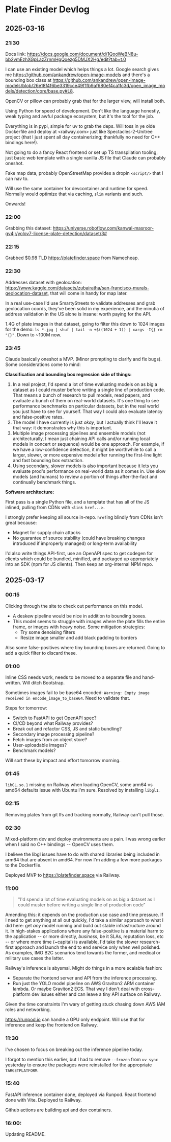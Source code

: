 # Plate Finder Devlog

## 2025-03-16

### 21:30

Docs link: <https://docs.google.com/document/d/1QooWeBN8u-bb2vmEzhXGpLazZrnmHgQoezg5DMJX2Hg/edit?tab=t.0>

I can use an existing model which helps things a lot. Google search gives me <https://github.com/ankandrew/open-image-models> and there's a bounding box class at <https://github.com/ankandrew/open-image-models/blob/26e18f4f6be3319cce49f1fb9af680ef4ca1fc3d/open_image_models/detection/core/base.py#L8>.

OpenCV or pillow can probably grab that for the larger view, will install both.

Using Python for speed of development. Don't like the language honestly, weak typing and awful package ecosystem, but it's the tool for the job.

Everything is in pypi, simple for uv to grab the deps. Will toss in ye olde Dockerfile and deploy at <railway.com> just like Spectacles-2-Unitree project (that I just spent all day containerizing; thankfully no need for C++ bindings here!).

Not going to do a fancy React frontend or set up TS transpilation tooling, just basic web template with a single vanilla JS file that Claude can probably oneshot.

Fake map data, probably OpenStreetMap provides a dropin `<script/>` that I can nav to.

Will use the same container for devcontainer and runtime for speed. Normally would optimize that via caching, `slim` variants and such.

Onwards!

### 22:00

Grabbing this dataset: <https://universe.roboflow.com/kanwal-masroor-gv4jr/yolov7-license-plate-detection/dataset/3#>

### 22:15

Grabbed $0.98 TLD <https://platefinder.space> from Namecheap.

### 22:30

Addresses dataset with geolocation: <https://www.kaggle.com/datasets/zubairatha/san-francisco-murals-geolocation-dataset>, that will come in handy for map later.

In a real use-case I'd use SmartyStreets to validate addresses and grab geolocation coords, they've been solid in my experience, and the minutia of address validation in the US alone is insane: worth paying for the API.

1.4G of plate images in that dataset, going to filter this down to 1024 images for the demo: `ls *.jpg | shuf | tail -n +$((1024 + 1)) | xargs -I{} rm "{}"`. Down to ~100M now.

### 23:45

Claude basically oneshot a MVP. (Minor prompting to clarify and fix bugs). Some considerations come to mind:

**Classification and bounding box regression side of things:**

1. In a real project, I'd spend a lot of time evaluating models on as big a dataset as I could muster before writing a single line of production code. That means a bunch of research to pull models, read papers, and evaluate a bunch of them on real-world datasets. It's one thing to see performance benchmarks on particular datasets, but in the real world you just have to see for yourself. That way I could also evaluate latency and false-positive rates.
2. The model I have currently is just _okay_, but I actually think I'll leave it that way: it demonstrates why this is important.
3. Multiple image processing pipelines and ensemble models (not architecturally, I mean just chaining API calls and/or running local models in concert or sequence) would be one approach. For example, if we have a low-confidence detection, it might be worthwhile to call a larger, slower, or more expensive model after running the first-line light and fast bounding box extraction.
4. Using secondary, slower models is also important because it lets you evaluate prod's performance on real-world data as it comes in. Use slow models (and humans) to review a portion of things after-the-fact and continually benchmark things.

**Software architecture:**

First pass is a single Python file, and a template that has all of the JS inlined, pulling from CDNs with `<link href...>`.

I strongly prefer keeping all source in-repo. `href`ing blindly from CDNs isn't great because:
- Magnet for supply chain attacks
- No guarantee of source stability (could have breaking changes introduced if improperly managed) or long-term availability

I'd also write things API-first, use an OpenAPI spec to get codegen for clients which could be bundled, minified, and packaged up appropriately into an SDK (npm for JS clients). Then keep an org-internal NPM repo.

## 2025-03-17

### 00:15

Clicking through the site to check out performance on this model.

- A deskew pipeline would be nice in addition to bounding boxes.
- This model seems to struggle with images where the plate fills the entire frame, or images with heavy noise. Some mitigation strategies:
  - Try some denoising filters
  - Resize image smaller and add black padding to borders

Also some false-positives where tiny bounding boxes are returned. Going to add a quick filter to discard these.

### 01:00

Inline CSS needs work, needs to be moved to a separate file and hand-written. Will ditch Bootstrap.

Sometimes images fail to be base64 encoded: `Warning: Empty image received in encode_image_to_base64`. Need to validate that.

Steps for tomorrow:
- Switch to FastAPI to get OpenAPI spec?
- CI/CD beyond what Railway provides?
- Break out and refactor CSS, JS and static bundling?
- Secondary image processing pipeline?
- Fetch images from an object store?
- User-uploadable images?
- Benchmark models?

Will sort these by impact and effort tomorrow morning.

### 01:45

`libGL.so.1` missing on Railway when loading OpenCV, some arm64 vs amd64 defaults issue with Ubuntu I'm sure. Resolved by installing `libgl1`.

### 02:15

Removing plates from git lfs and tracking normally, Railway can't pull those.

### 02:30

Mixed-platform dev and deploy environments are a pain. I was wrong earlier when I said no C++ bindings -- OpenCV uses them.

I believe the libgl issues have to do with shared libraries being included in arm64 that are absent in amd64. For now I'm adding a few more packages to the Dockerfile.

Deployed MVP to <https://platefinder.space> via Railway.

### 11:00

> "I'd spend a lot of time evaluating models on as big a dataset as I could muster before writing a single line of production code"

Amending this: it depends on the production use case and time pressure. If I need to get anything at all out quickly, I'd take a similar approach to what I did here: get *any* model running and build out stable infrastructure around it. In high-stakes applications where any false-positive is a material harm to the application -- or more directly, *business*, be it SLAs, reputation loss, etc -- or where more time (~capital) is available, I'd take the slower research-first approach and launch the end to end service only when well polished. As examples, IMO B2C scenarios tend towards the former, and medical or military use cases the latter.

Railway's inference is abysmal. Might do things in a more scalable fashion:
- Separate the frontend server and API from the inference processing.
- Run just the YOLO model pipeline on AWS Graviton2 ARM container lambda. Or maybe Graviton2 ECS. That way I don't deal with cross-platform dev issues either and can leave a tiny API surface on Railway.

Given the time constraints I'm wary of getting stuck chasing down AWS IAM roles and networking.

<https://runpod.io> can handle a GPU only endpoint. Will use that for inference and keep the frontend on Railway.

### 11:30

I've chosen to focus on breaking out the inference pipeline today.

I forgot to mention this earlier, but I had to remove `--frozen` from `uv sync` yesterday to ensure the packages were reinstalled for the appropriate `TARGETPLATFORM`.


### 15:40

FastAPI inference container done, deployed via Runpod. React frontend done with Vite. Deployed to Railway.

Github actions are building api and dev containers.

### 16:00:

Updating README.